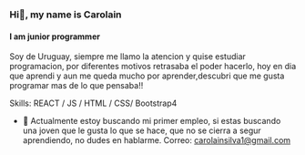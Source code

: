 
### Hi👋, my name is Carolain
#### I am junior programmer
Soy de Uruguay, siempre me llamo la atencion y quise estudiar programacion, por diferentes motivos retrasaba el poder hacerlo, hoy en dia  que aprendi y aun me queda mucho por aprender,descubri que me gusta programar mas de lo que pensaba!!

Skills:  REACT / JS / HTML / CSS/ Bootstrap4

- 🔭 Actualmente estoy buscando mi primer empleo, si estas buscando una joven que le gusta lo que se hace, que no se cierra a segur aprendiendo, no dudes en hablarme.
Correo: carolainsilva1@gmail.com
